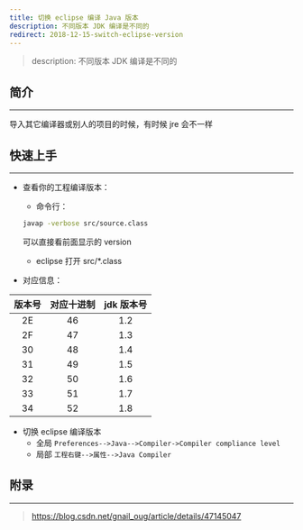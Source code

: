 ```yaml
---
title: 切换 eclipse 编译 Java 版本
description: 不同版本 JDK 编译是不同的
redirect: 2018-12-15-switch-eclipse-version
---
```


> description: 不同版本 JDK 编译是不同的

## 简介
---
导入其它编译器或别人的项目的时候，有时候 jre 会不一样

## 快速上手
---
- 查看你的工程编译版本：
    - 命令行：
    ```bash
    javap -verbose src/source.class
    ```
    可以直接看前面显示的 version
    - eclipse 打开 src/*.class

- 对应信息：

| 版本号 	| 对应十进制 	| jdk 版本号 	|
|:------:	|:----------:	|:----------:	|
|   2E   	|     46     	|     1.2    	|
|   2F   	|     47     	|     1.3    	|
|   30   	|     48     	|     1.4    	|
|   31   	|     49     	|     1.5    	|
|   32   	|     50     	|     1.6    	|
|   33   	|     51     	|     1.7    	|
|   34   	|     52     	|     1.8    	|

- 切换 eclipse 编译版本
    - 全局
    `Preferences-->Java-->Compiler->Compiler compliance level`
    - 局部
    `工程右键-->属性-->Java Compiler`


## 附录
---
> https://blog.csdn.net/gnail_oug/article/details/47145047